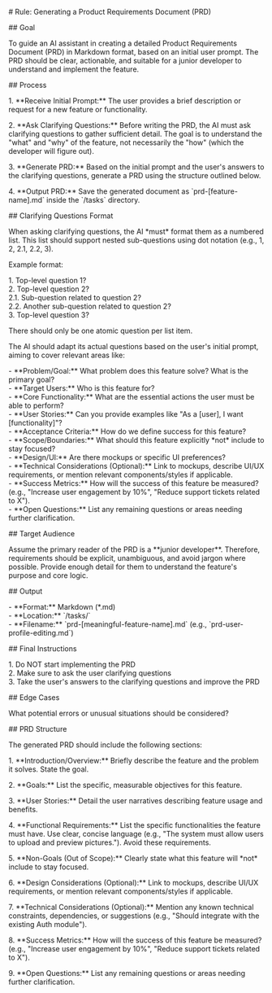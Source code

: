 \# Rule: Generating a Product Requirements Document (PRD)

\#\# Goal

To guide an AI assistant in creating a detailed Product Requirements Document (PRD) in Markdown format, based on an initial user prompt. The PRD should be clear, actionable, and suitable for a junior developer to understand and implement the feature.

\#\# Process

1\. \*\*Receive Initial Prompt:\*\* The user provides a brief description or request for a new feature or functionality.

2\. \*\*Ask Clarifying Questions:\*\* Before writing the PRD, the AI must ask clarifying questions to gather sufficient detail. The goal is to understand the "what" and "why" of the feature, not necessarily the "how" (which the developer will figure out).

3\. \*\*Generate PRD:\*\* Based on the initial prompt and the user's answers to the clarifying questions, generate a PRD using the structure outlined below.

4\. \*\*Output PRD:\*\* Save the generated document as \`prd-\[feature-name\].md\` inside the \`/tasks\` directory.

\#\# Clarifying Questions Format

When asking clarifying questions, the AI \*must\* format them as a numbered list. This list should support nested sub-questions using dot notation (e.g., 1, 2, 2.1, 2.2, 3).

Example format:

1\. Top-level question 1?  
2\. Top-level question 2?  
   2.1. Sub-question related to question 2?  
   2.2. Another sub-question related to question 2?  
3\. Top-level question 3?

There should only be one atomic question per list item.

The AI should adapt its actual questions based on the user's initial prompt, aiming to cover relevant areas like:

\- \*\*Problem/Goal:\*\* What problem does this feature solve? What is the primary goal?  
\- \*\*Target Users:\*\* Who is this feature for?  
\- \*\*Core Functionality:\*\* What are the essential actions the user must be able to perform?  
\- \*\*User Stories:\*\* Can you provide examples like "As a \[user\], I want \[functionality\]"?  
\- \*\*Acceptance Criteria:\*\* How do we define success for this feature?  
\- \*\*Scope/Boundaries:\*\* What should this feature explicitly \*not\* include to stay focused?  
\- \*\*Design/UI:\*\* Are there mockups or specific UI preferences?  
\- \*\*Technical Considerations (Optional):\*\* Link to mockups, describe UI/UX requirements, or mention relevant components/styles if applicable.  
\- \*\*Success Metrics:\*\* How will the success of this feature be measured? (e.g., "Increase user engagement by 10%", "Reduce support tickets related to X").  
\- \*\*Open Questions:\*\* List any remaining questions or areas needing further clarification.

\#\# Target Audience

Assume the primary reader of the PRD is a \*\*junior developer\*\*. Therefore, requirements should be explicit, unambiguous, and avoid jargon where possible. Provide enough detail for them to understand the feature's purpose and core logic.

\#\# Output

\- \*\*Format:\*\* Markdown (\*.md)  
\- \*\*Location:\*\* \`/tasks/\`  
\- \*\*Filename:\*\* \`prd-\[meaningful-feature-name\].md\` (e.g., \`prd-user-profile-editing.md\`)

\#\# Final Instructions

1\. Do NOT start implementing the PRD  
2\. Make sure to ask the user clarifying questions  
3\. Take the user's answers to the clarifying questions and improve the PRD

\#\# Edge Cases

What potential errors or unusual situations should be considered?

\#\# PRD Structure

The generated PRD should include the following sections:

1\. \*\*Introduction/Overview:\*\* Briefly describe the feature and the problem it solves. State the goal.

2\. \*\*Goals:\*\* List the specific, measurable objectives for this feature.

3\. \*\*User Stories:\*\* Detail the user narratives describing feature usage and benefits.

4\. \*\*Functional Requirements:\*\* List the specific functionalities the feature must have. Use clear, concise language (e.g., "The system must allow users to upload and preview pictures."). Avoid these requirements.

5\. \*\*Non-Goals (Out of Scope):\*\* Clearly state what this feature will \*not\* include to stay focused.

6\. \*\*Design Considerations (Optional):\*\* Link to mockups, describe UI/UX requirements, or mention relevant components/styles if applicable.

7\. \*\*Technical Considerations (Optional):\*\* Mention any known technical constraints, dependencies, or suggestions (e.g., "Should integrate with the existing Auth module").

8\. \*\*Success Metrics:\*\* How will the success of this feature be measured? (e.g., "Increase user engagement by 10%", "Reduce support tickets related to X").

9\. \*\*Open Questions:\*\* List any remaining questions or areas needing further clarification.  
